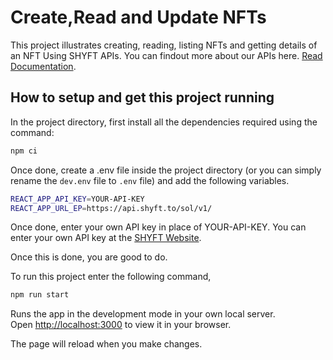 # Create,Read and Update NFTs

This project illustrates creating, reading, listing NFTs and getting details of an NFT Using SHYFT APIs. You can findout more about our APIs here. [Read Documentation](https://docs.shyft.to/).

## How to setup and get this project running

In the project directory, first install all the dependencies required using the command:

```bash
npm ci
```
Once done, create a .env file inside the project directory (or you can simply rename the `dev.env` file to `.env` file) and add the following variables.
```bash
REACT_APP_API_KEY=YOUR-API-KEY
REACT_APP_URL_EP=https://api.shyft.to/sol/v1/
```

Once done, enter your own API key in place of YOUR-API-KEY. You can enter your own API key at the [SHYFT Website](https://shyft.to/get-api-key).

Once this is done, you are good to do.

To run this project enter the following command,
```bash
npm run start
```
Runs the app in the development mode in your own local server.\
Open [http://localhost:3000](http://localhost:3000) to view it in your browser.

The page will reload when you make changes.




